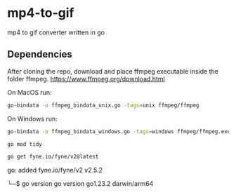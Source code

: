 # mp4-to-gif
mp4 to gif converter written in go


## Dependencies
After cloning the repo, download and place ffmpeg executable inside the folder ffmpeg.
https://www.ffmpeg.org/download.html

On MacOS run:
```bash
go-bindata -o ffmpeg_bindata_unix.go -tags=unix ffmpeg/ffmpeg
```
On Windows run:
```bash
go-bindata -o ffmpeg_bindata_windows.go -tags=windows ffmpeg/ffmpeg.exe
```
```bash
go mod tidy
```
```bash
go get fyne.io/fyne/v2@latest
```
go: added fyne.io/fyne/v2 v2.5.2

└─$ go version
go version go1.23.2 darwin/arm64
